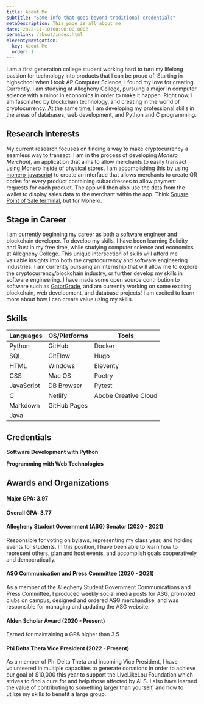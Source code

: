 ```yaml
---
title: About Me
subtitle: "Some info that goes beyond traditional credentials"
metaDescription: This page is all about me
date: 2022-11-10T00:00:00.000Z
permalink: /about/index.html
eleventyNavigation:
  key: About Me
  order: 1
---
```

I am a first generation college student working hard to turn my lifelong passion for technology into products that I can be proud of. Starting in highschool when I took AP Computer Science, I found my love for creating. Currently, I am studying at Allegheny College, pursuing a major in computer science with a minor in economics in order to make it happen. Right now, I am fascinated by blockchain technology, and creating in the world of cryptocurrency. At the same time, I am developing my professional skills in the areas of databases, web development, and Python and C programming.

## Research Interests

My current research focuses on finding a way to make cryptocurrency a seamless way to transact. I am in the process of developing *Monero Merchant*, an application that aims to allow merchants to easily transact using Monero inside of physical stores. I am accomplishing this by using [monero-javascript](https://github.com/monero-ecosystem/monero-javascript) to create an interface that allows merchants to create QR codes for every product containing subaddresses to allow payment requests for each product. The app will then also use the data from the wallet to display sales data to the merchant within the app. Think [Square Point of Sale terminal](https://squareup.com/us/en/point-of-sale), but for Monero. 

## Stage in Career

I am currently beginning my career as both a software engineer and blockchain developer. To develop my skills, I have been learning Solidity and Rust in my free time, while studying computer science and economics at Allegheny College. This unique intersection of skills will afford me valuable insights into both the cryptocurrency and software engineering industries. I am currently pursuing an internship that will allow me to explore the cryptocurrency/blockchain industry, or further develop my skills in software engineering. I have made some open source contribution to software such as [GatorGrade](https://github.com/GatorEducator/gatorgrade), and am currently working on some exciting blockchain, web development, and database projects! I am excited to learn more about how I can create value using my skills.

## Skills

| Languages | OS/Platforms | Tools |  
|-----------|--------------|-------|
| Python | GitHub | Docker |
| SQL | GitFlow | Hugo |
| HTML | Windows | Eleventy |
| CSS | Mac OS | Poetry |
| JavaScript | DB Browser | Pytest | 
| C | Netlify | Abobe Creative Cloud | 
| Markdown | GitHub Pages | |
| Java | | |

## Credentials

**Software Development with Python**

**Programming with Web Technologies**


## Awards and Organizations

#### Major GPA: 3.97

#### Overall GPA: 3.77

#### Allegheny Student Government (ASG) Senator (2020 - 2021)

Responsible for voting on bylaws, representing my class year, and holding events for students. In this position, I have been able to learn how to represent others, plan and host events, and accomplish goals cooperatively and democratically.

#### ASG Communication and Press Committee (2020 - 2021)

As a member of the Allegheny Student Government Communications and Press Committee, I produced weekly social media posts for ASG, promoted clubs on campus, designed and ordered ASG merchandise, and was responsible for managing and updating the ASG website.

#### Alden Scholar Award (2020 - Present)

Earned for maintaining a GPA higher than 3.5

#### Phi Delta Theta Vice President (2022 - Present)

As a member of Phi Delta Theta and incoming Vice President, I have volunteered in multiple capacities to generate donations in order to achieve our goal of $10,000 this year to support the LiveLikeLou Foundation which strives to find a cure for and help those affected by ALS. I also have learned the value of contributing to something larger than yourself, and how to utilize my skills to benefit a large group.
